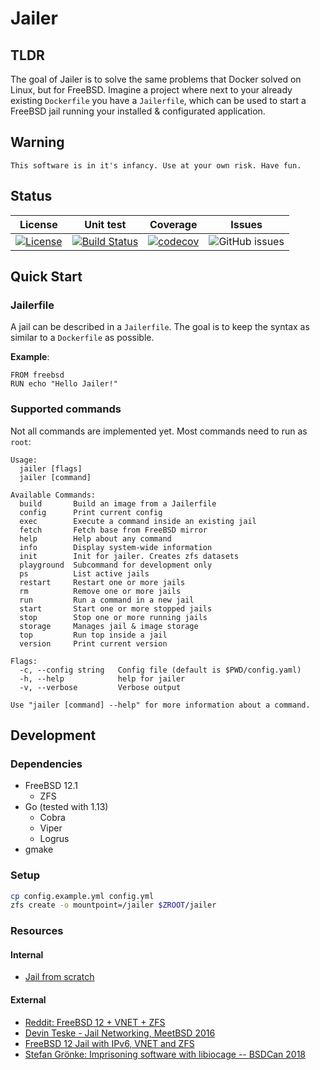 # Jailer

## TLDR

The goal of Jailer is to solve the same problems that Docker solved on Linux, but for FreeBSD. Imagine a project where next to your already existing `Dockerfile` you have a `Jailerfile`, which can be used to start a FreeBSD jail running your installed & configurated application.

## Warning

```text
This software is in it's infancy. Use at your own risk. Have fun.
```

## Status

|                                                               License                                                               |                                                   Unit test                                                   |                                                       Coverage                                                       |                                  Issues                                  |
| :---------------------------------------------------------------------------------------------------------------------------------: | :-----------------------------------------------------------------------------------------------------------: | :------------------------------------------------------------------------------------------------------------------: | :----------------------------------------------------------------------: |
| [![License](https://img.shields.io/badge/License-BSD%202--Clause-orange.svg)](https://github.com/neobsd/jailer/blob/master/LICENSE) | [![Build Status](https://travis-ci.com/neobsd/jailer.svg?branch=master)](https://travis-ci.com/neobsd/jailer) | [![codecov](https://codecov.io/gh/neobsd/jailer/branch/master/graph/badge.svg)](https://codecov.io/gh/neobsd/jailer) | ![GitHub issues](https://img.shields.io/github/issues/neobsd/jailer.svg) |

## Quick Start

### Jailerfile

A jail can be described in a `Jailerfile`. The goal is to keep the syntax as similar to a `Dockerfile` as possible.

**Example**:

```docker
FROM freebsd
RUN echo "Hello Jailer!"
```

### Supported commands

Not all commands are implemented yet. Most commands need to run as `root`:

```text
Usage:
  jailer [flags]
  jailer [command]

Available Commands:
  build       Build an image from a Jailerfile
  config      Print current config
  exec        Execute a command inside an existing jail
  fetch       Fetch base from FreeBSD mirror
  help        Help about any command
  info        Display system-wide information
  init        Init for jailer. Creates zfs datasets
  playground  Subcommand for development only
  ps          List active jails
  restart     Restart one or more jails
  rm          Remove one or more jails
  run         Run a command in a new jail
  start       Start one or more stopped jails
  stop        Stop one or more running jails
  storage     Manages jail & image storage
  top         Run top inside a jail
  version     Print current version

Flags:
  -c, --config string   Config file (default is $PWD/config.yaml)
  -h, --help            help for jailer
  -v, --verbose         Verbose output

Use "jailer [command] --help" for more information about a command.
```

## Development

### Dependencies

- FreeBSD 12.1
  - ZFS
- Go (tested with 1.13)
  - Cobra
  - Viper
  - Logrus
- gmake

### Setup

```sh
cp config.example.yml config.yml
zfs create -o mountpoint=/jailer $ZROOT/jailer
```

### Resources

#### Internal

- [Jail from scratch](https://github.com/NeoBSD/jailer/blob/master/docs/jail_from_scratch.md)

#### External

- [Reddit: FreeBSD 12 + VNET + ZFS](https://www.reddit.com/r/freebsd/comments/ahdbbq/howto_jails_freebsd_12_vnet_zfs/)
- [Devin Teske - Jail Networking, MeetBSD 2016](https://www.youtube.com/watch?v=aoW7pWuhT_A)
- [FreeBSD 12 Jail with IPv6, VNET and ZFS](https://medium.com/@melanj/how-to-configure-a-globally-routable-freebsd-12-jail-with-ipv6-vnet-and-zfs-4c750ef31b80)
- [Stefan Grönke: Imprisoning software with libiocage -- BSDCan 2018](https://www.youtube.com/watch?v=CTGc3zYToh0)
